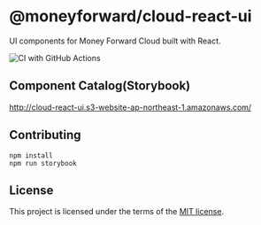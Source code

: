 # @moneyforward/cloud-react-ui

UI components for Money Forward Cloud built with React.

![CI with GitHub Actions](https://github.com/moneyforward/cloud-react-ui/workflows/test/badge.svg)

## Component Catalog(Storybook)

http://cloud-react-ui.s3-website-ap-northeast-1.amazonaws.com/

## Contributing

```console
npm install
npm run storybook
```

## License

This project is licensed under the terms of the [MIT license](https://github.com/moneyforward/cloud-react-ui/blob/master/LICENSE.txt).
